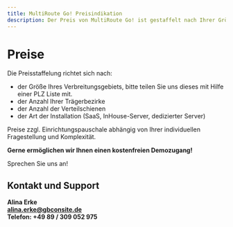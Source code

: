 ```yaml
---
title: MultiRoute Go! Preisindikation
description: Der Preis von MultiRoute Go! ist gestaffelt nach Ihrer Größe. Hier gibt es Hinweise, was wir für die Kalkulation eines Angebots von Ihnen wissen müssen.
---
```


# Preise 

Die Preisstaffelung richtet sich nach: 

- der Größe Ihres Verbreitungsgebiets, bitte teilen Sie uns dieses mit Hilfe einer PLZ Liste mit.
- der Anzahl Ihrer Trägerbezirke
- der Anzahl der Verteilschienen
- der Art der Installation (SaaS, InHouse-Server, dedizierter Server)


Preise zzgl. Einrichtungspauschale abhängig von Ihrer individuellen Fragestellung und Komplexität.

**Gerne ermöglichen wir Ihnen einen kostenfreien Demozugang!**

Sprechen Sie uns an! 

## Kontakt und Support
**Alina Erke<br>
[alina.erke@gbconsite.de](mailto:alina.erke@gbconsite.de)<br>
Telefon: +49 89 / 309 052 975**
